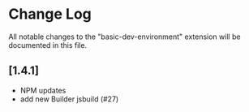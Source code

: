 # Change Log

All notable changes to the "basic-dev-environment" extension will be documented in this file.

<!-- Check [Keep a Changelog](http://keepachangelog.com/) for recommendations on how to structure this file. -->

## [1.4.1]

- NPM updates
- add new Builder jsbuild (#27)
